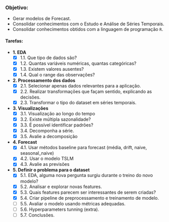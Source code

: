 ### Objetivo:

- Gerar modelos de Forecast.
- Consolidar conhecimentos com o Estudo e Análise de Séries Temporais.
- Consolidar conhecimentos obtidos com a linguagem de programação `R`.

#### Tarefas:

- **1. EDA**
  - [X] 1.1. Que tipo de dados são?
  - [X] 1.2. Quantas variáveis numéricas, quantas categóricas?
  - [X] 1.3. Existem valores ausentes?
  - [X] 1.4. Qual o range das observações?
- **2. Processamento dos dados**
  - [X] 2.1. Selecionar apenas dados relevantes para a aplicação.
  - [X] 2.2. Realizar transformações que façam sentido, explicando as decisões.
  - [X] 2.3. Transformar o tipo do dataset em séries temporais.
- **3. Visualizações**
  - [X] 3.1. Visualização ao longo do tempo
  - [X] 3.2. Existe múltipla sazonalidade?
  - [X] 3.3. É possível identificar padrões?
  - [X] 3.4. Decomponha a série.
  - [X] 3.5. Avalie a decomposição
- **4. Forecast**
  - [X] 4.1. Usar métodos baseline para forecast (média, drift, naive, seasonal_naive)
  - [X] 4.2. Usar o modelo TSLM
  - [X] 4.3. Avalie as previsões
- **5. Definir o problema para o dataset**
  - [X] 5.1. EDA, alguma nova pergunta surgiu durante o treino do novo modelo?
  - [X] 5.2. Analisar e explorar novas features.
  - [X] 5.3. Quais features parecem ser interessantes de serem criadas?
  - [X] 5.4. Criar pipeline de preprocessamento e treinamento de modelo.
  - [ ] 5.5. Avaliar o modelo usando métricas adequadas.
  - [ ] 5.6. Hyperparameters tunning (extra).
  - [ ] 5.7. Conclusões.
